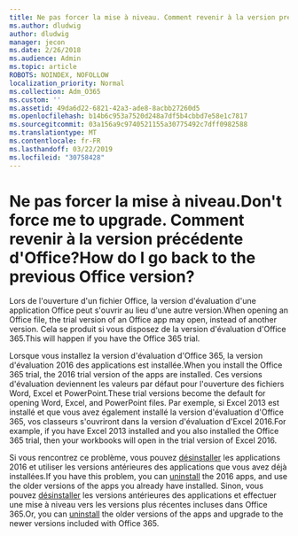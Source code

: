 ```yaml
---
title: Ne pas forcer la mise à niveau. Comment revenir à la version précédente d'Office?
ms.author: dludwig
author: dludwig
manager: jecon
ms.date: 2/26/2018
ms.audience: Admin
ms.topic: article
ROBOTS: NOINDEX, NOFOLLOW
localization_priority: Normal
ms.collection: Adm_O365
ms.custom: ''
ms.assetid: 49da6d22-6821-42a3-ade8-8acbb27260d5
ms.openlocfilehash: b14b6c953a7520d248a7df5b4cbbd7e58e1c7817
ms.sourcegitcommit: 03a156a9c9740521155a30775492c7dff0982588
ms.translationtype: MT
ms.contentlocale: fr-FR
ms.lasthandoff: 03/22/2019
ms.locfileid: "30758428"
---
```

# <a name="dont-force-me-to-upgrade-how-do-i-go-back-to-the-previous-office-version"></a><span data-ttu-id="3e917-103">Ne pas forcer la mise à niveau.</span><span class="sxs-lookup"><span data-stu-id="3e917-103">Don't force me to upgrade.</span></span> <span data-ttu-id="3e917-104">Comment revenir à la version précédente d'Office?</span><span class="sxs-lookup"><span data-stu-id="3e917-104">How do I go back to the previous Office version?</span></span>

<span data-ttu-id="3e917-105">Lors de l'ouverture d'un fichier Office, la version d'évaluation d'une application Office peut s'ouvrir au lieu d'une autre version.</span><span class="sxs-lookup"><span data-stu-id="3e917-105">When opening an Office file, the trial version of an Office app may open, instead of another version.</span></span> <span data-ttu-id="3e917-106">Cela se produit si vous disposez de la version d'évaluation d'Office 365.</span><span class="sxs-lookup"><span data-stu-id="3e917-106">This will happen if you have the Office 365 trial.</span></span> 
  
<span data-ttu-id="3e917-107">Lorsque vous installez la version d'évaluation d'Office 365, la version d'évaluation 2016 des applications est installée.</span><span class="sxs-lookup"><span data-stu-id="3e917-107">When you install the Office 365 trial, the 2016 trial version of the apps are installed.</span></span> <span data-ttu-id="3e917-108">Ces versions d'évaluation deviennent les valeurs par défaut pour l'ouverture des fichiers Word, Excel et PowerPoint.</span><span class="sxs-lookup"><span data-stu-id="3e917-108">These trial versions become the default for opening Word, Excel, and PowerPoint files.</span></span> <span data-ttu-id="3e917-109">Par exemple, si Excel 2013 est installé et que vous avez également installé la version d'évaluation d'Office 365, vos classeurs s'ouvriront dans la version d'évaluation d'Excel 2016.</span><span class="sxs-lookup"><span data-stu-id="3e917-109">For example, if you have Excel 2013 installed and you also installed the Office 365 trial, then your workbooks will open in the trial version of Excel 2016.</span></span> 
  
<span data-ttu-id="3e917-110">Si vous rencontrez ce problème, vous pouvez [désinstaller](https://support.office.com/article/9dd49b83-264a-477a-8fcc-2fdf5dbf61d8.aspx) les applications 2016 et utiliser les versions antérieures des applications que vous avez déjà installées.</span><span class="sxs-lookup"><span data-stu-id="3e917-110">If you have this problem, you can [uninstall](https://support.office.com/article/9dd49b83-264a-477a-8fcc-2fdf5dbf61d8.aspx) the 2016 apps, and use the older versions of the apps you already have installed.</span></span> <span data-ttu-id="3e917-111">Sinon, vous pouvez [désinstaller](https://support.office.com/article/9dd49b83-264a-477a-8fcc-2fdf5dbf61d8.aspx) les versions antérieures des applications et effectuer une mise à niveau vers les versions plus récentes incluses dans Office 365.</span><span class="sxs-lookup"><span data-stu-id="3e917-111">Or, you can [uninstall](https://support.office.com/article/9dd49b83-264a-477a-8fcc-2fdf5dbf61d8.aspx) the older versions of the apps and upgrade to the newer versions included with Office 365.</span></span> 
  


